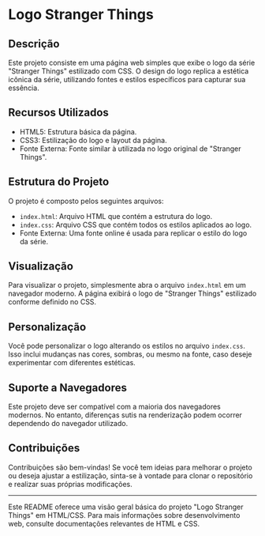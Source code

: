 # Logo Stranger Things

## Descrição

Este projeto consiste em uma página web simples que exibe o logo da série "Stranger Things" estilizado com CSS. O design do logo replica a estética icônica da série, utilizando fontes e estilos específicos para capturar sua essência.

## Recursos Utilizados

- HTML5: Estrutura básica da página.
- CSS3: Estilização do logo e layout da página.
- Fonte Externa: Fonte similar à utilizada no logo original de "Stranger Things".

## Estrutura do Projeto

O projeto é composto pelos seguintes arquivos:

- `index.html`: Arquivo HTML que contém a estrutura do logo.
- `index.css`: Arquivo CSS que contém todos os estilos aplicados ao logo.
- Fonte Externa: Uma fonte online é usada para replicar o estilo do logo da série.

## Visualização

Para visualizar o projeto, simplesmente abra o arquivo `index.html` em um navegador moderno. A página exibirá o logo de "Stranger Things" estilizado conforme definido no CSS.

## Personalização

Você pode personalizar o logo alterando os estilos no arquivo `index.css`. Isso inclui mudanças nas cores, sombras, ou mesmo na fonte, caso deseje experimentar com diferentes estéticas.

## Suporte a Navegadores

Este projeto deve ser compatível com a maioria dos navegadores modernos. No entanto, diferenças sutis na renderização podem ocorrer dependendo do navegador utilizado.

## Contribuições

Contribuições são bem-vindas! Se você tem ideias para melhorar o projeto ou deseja ajustar a estilização, sinta-se à vontade para clonar o repositório e realizar suas próprias modificações.

---

Este README oferece uma visão geral básica do projeto "Logo Stranger Things" em HTML/CSS. Para mais informações sobre desenvolvimento web, consulte documentações relevantes de HTML e CSS.
